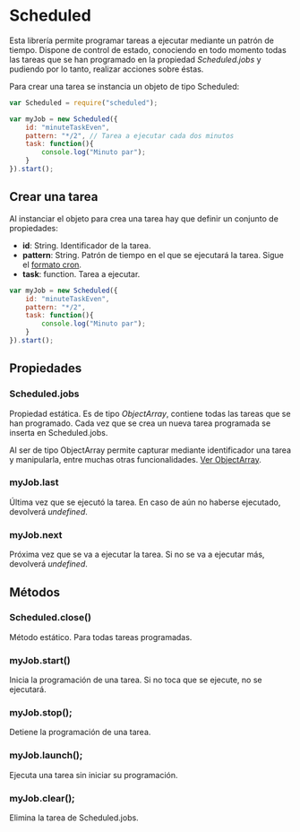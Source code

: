 # Scheduled

Esta librería permite programar tareas a ejecutar mediante un patrón de tiempo. Dispone de control de estado, conociendo en todo momento todas las tareas que se han programado en la propiedad *Scheduled.jobs* y pudiendo por lo tanto, realizar acciones sobre éstas.

Para crear una tarea se instancia un objeto de tipo Scheduled: 

```javascript
var Scheduled = require("scheduled");

var myJob = new Scheduled({
	id: "minuteTaskEven",
	pattern: "*/2", // Tarea a ejecutar cada dos minutos
	task: function(){
		console.log("Minuto par");
	}
}).start();

```
## Crear una tarea
Al instanciar el objeto para crea una tarea hay que definir un conjunto de propiedades:
+ **id**: String. Identificador de la tarea.
+ **pattern**: String. Patrón de tiempo en el que se ejecutará la tarea. Sigue el [formato cron](http://www.nncron.ru/help/EN/working/cron-format.htm).
+ **task**: function. Tarea a ejecutar.

```javascript
var myJob = new Scheduled({
	id: "minuteTaskEven",
	pattern: "*/2", 
	task: function(){
		console.log("Minuto par");
	}
}).start();

```


## Propiedades
### Scheduled.jobs
Propiedad estática.
Es de tipo *ObjectArray*, contiene todas las tareas que se han programado.  Cada vez que se crea un nueva tarea programada se inserta en Scheduled.jobs.

Al ser de tipo ObjectArray permite capturar mediante identificador una tarea y manipularla, entre muchas otras funcionalidades. [Ver ObjectArray](https://github.com/pillarsjs/ObjectArray).

### myJob.last
Última vez que se ejecutó la tarea. En caso de aún no haberse ejecutado, devolverá *undefined*.

### myJob.next
Próxima vez que se va a ejecutar la tarea. Si no se va a ejecutar más, devolverá *undefined*.

## Métodos
### Scheduled.close()
Método estático.
Para todas tareas programadas.

### myJob.start()
Inicia la programación de una tarea. Si no toca que se ejecute, no se ejecutará.

### myJob.stop();
Detiene la programación de una tarea.

### myJob.launch();
Ejecuta una tarea sin iniciar su programación.

### myJob.clear();
Elimina la tarea de Scheduled.jobs.


